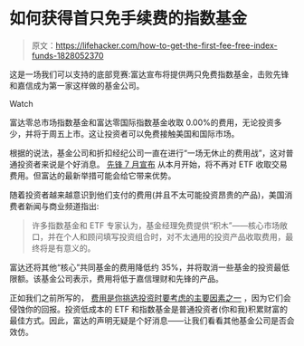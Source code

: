 # 如何获得首只免手续费的指数基金

> 原文：<https://lifehacker.com/how-to-get-the-first-fee-free-index-funds-1828052370>

这是一场我们可以支持的底部竞赛:富达宣布将提供两只免费指数基金，击败先锋和嘉信成为第一家这样做的基金公司。

Watch

富达零总市场指数基金和富达零国际指数基金收取 0.00%的费用，无论投资多少，并将于周五上市。这让投资者可以免费接触美国和国际市场。

根据的说法，基金公司和折扣经纪公司一直在进行“一场无休止的费用战”，这对普通投资者来说是个好消息。 [先锋 7 月宣布](https://twocents.lifehacker.com/vanguard-is-expanding-commission-free-etf-options-in-au-1827359408) 从本月开始，将不再对 ETF 收取交易费用。但富达的最新举措可能会给它带来优势。

随着投资者越来越意识到他们支付的费用(并且不太可能投资昂贵的产品)，美国消费者新闻与商业频道指出:

> 许多指数基金和 ETF 专家认为，基金经理免费提供“积木”——核心市场敞口，并在个人和顾问填写投资组合时，对不太通用的投资产品收取费用，最终将是有意义的。

富达还将其他“核心”共同基金的费用降低约 35%，并将取消一些基金的投资最低限额。该基金公司表示，费用将低于嘉信理财和先锋的产品。

正如我们之前所写的， [费用是你挑选投资时要考虑的主要因素之一](https://twocents.lifehacker.com/401-k-fees-you-need-to-know-1825819800) ，因为它们会侵蚀你的回报。投资低成本的 ETF 和指数基金是普通投资者(你和我)积累财富的最佳方式。因此，富达的声明无疑是个好消息——让我们看看其他基金公司是否会效仿。